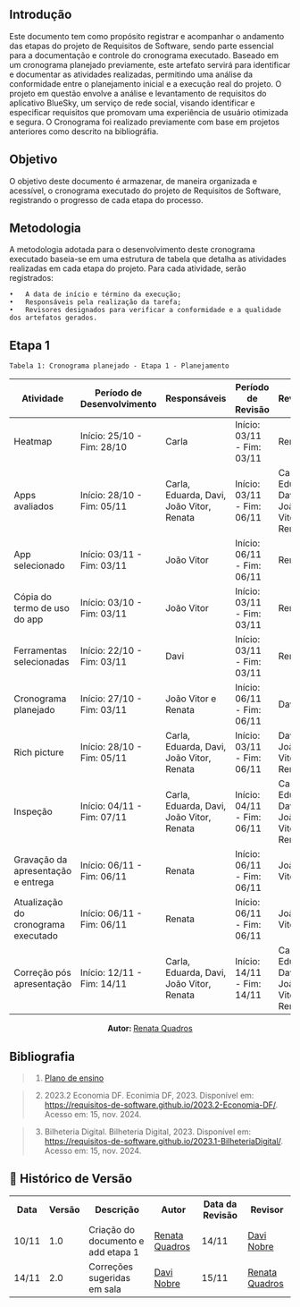 ## Introdução
Este documento tem como propósito registrar e acompanhar o andamento das etapas do projeto de Requisitos de Software, sendo parte essencial para a documentação e controle do cronograma executado. Baseado em um cronograma planejado previamente, este artefato servirá para identificar e documentar as atividades realizadas, permitindo uma análise da conformidade entre o planejamento inicial e a execução real do projeto. O projeto em questão envolve a análise e levantamento de requisitos do aplicativo BlueSky, um serviço de rede social, visando identificar e especificar requisitos que promovam uma experiência de usuário otimizada e segura.
O Cronograma foi realizado previamente com base em projetos anteriores como descrito na bibliográfia.

## Objetivo
O objetivo deste documento é armazenar, de maneira organizada e acessível, o cronograma executado do projeto de Requisitos de Software, registrando o progresso de cada etapa do processo.

## Metodologia
A metodologia adotada para o desenvolvimento deste cronograma executado baseia-se em uma estrutura de tabela que detalha as atividades realizadas em cada etapa do projeto. Para cada atividade, serão registrados:

	•	A data de início e término da execução;
	•	Responsáveis pela realização da tarefa;
	•	Revisores designados para verificar a conformidade e a qualidade dos artefatos gerados.

## Etapa 1
    Tabela 1: Cronograma planejado - Etapa 1 - Planejamento
| Atividade                           | Período de Desenvolvimento | Responsáveis                             | Período de Revisão         | Revisores                                |
| ----------------------------------- | -------------------------- | ---------------------------------------- | -------------------------- | ---------------------------------------- |
| Heatmap                             | Início: 25/10 - Fim: 28/10 | Carla                                    | Início: 03/11 - Fim: 03/11 | Renata                                   |
| Apps avaliados                      | Início: 28/10 - Fim: 05/11 | Carla, Eduarda, Davi, João Vitor, Renata | Início: 03/11 - Fim: 06/11 | Carla, Eduarda, Davi, João Vitor, Renata |
| App selecionado                     | Início: 03/11 - Fim: 03/11 | João Vitor                               | Início: 06/11 - Fim: 06/11 | Renata                                   |
| Cópia do termo de uso do app        | Início: 03/10 - Fim: 03/11 | João Vitor                               | Início: 03/11 - Fim: 03/11 | Renata                                   |
| Ferramentas selecionadas            | Início: 22/10 - Fim: 03/11 | Davi                                     | Início: 03/11 - Fim: 03/11 | Renata                                   |
| Cronograma planejado                | Início: 27/10 - Fim: 03/11 | João Vitor e Renata                      | Início: 06/11 - Fim: 06/11 | Davi                                     |
| Rich picture                        | Início: 28/10 - Fim: 05/11 | Carla, Eduarda, Davi, João Vitor, Renata | Início: 03/11 - Fim: 06/11 | Davi, João Vitor, Renata                 |
| Inspeção                            | Início: 04/11 - Fim: 07/11 | Carla, Eduarda, Davi, João Vitor, Renata | Início: 04/11 - Fim: 06/11 | Carla, Eduarda, Davi, João Vitor, Renata |
| Gravação da apresentação e entrega  | Início: 06/11 - Fim: 06/11 | Renata                                   | Início: 06/11 - Fim: 06/11 | João Vitor                               |
| Atualização do cronograma executado | Início: 06/11 - Fim: 06/11 | Renata                                   | Início: 06/11 - Fim: 06/11 | João Vitor                               |
| Correção pós apresentação           | Início: 12/11 - Fim: 14/11 | Carla, Eduarda, Davi, João Vitor, Renata | Início: 14/11 - Fim: 14/11 | Carla, Eduarda, Davi, João Vitor, Renata |

<p align="center"><b>Autor: </b><a href="https://github.com/Renatinha28">Renata Quadros</a></p> 

## Bibliografia
> 1. [Plano de ensino](https://aprender3.unb.br/pluginfile.php/2972367/mod_resource/content/52/Plano_de_Ensino%20RE%20022024%20Turma%2002%20v1.pdf)

> 2. 2023.2 Economia DF. Econimia DF, 2023. Disponível em: https://requisitos-de-software.github.io/2023.2-Economia-DF/. Acesso em: 15, nov. 2024.

> 3. Bilheteria Digital. Bilheteria Digital, 2023. Disponível em: https://requisitos-de-software.github.io/2023.1-BilheteriaDigital/. Acesso em: 15, nov. 2024.

## :round_pushpin: Histórico de Versão 

<div align="center">
    <table>
        <tr>
            <th>Data</th>
            <th>Versão</th>
            <th>Descrição</th>
            <th>Autor</th>
            <th>Data da Revisão</th>
            <th>Revisor</th>
        </tr>
        <tr>
            <td>10/11</td>
            <td>1.0</td>
            <td>Criação do documento e add etapa 1</td>
            <td><a href="https://github.com/Renatinha28">Renata Quadros</a> </td>
            <td>14/11</td>
            <td><a href="https://github.com/Jagaima">Davi Nobre</a></td>
        </tr>
        <tr>
            <td>14/11</td>
            <td>2.0</td>
            <td>Correções sugeridas em sala</td>
            <td><a href="https://github.com/Jagaima">Davi Nobre</a></td>
             <td>15/11</td>
            <td><a href="https://github.com/Renatinha28">Renata Quadros</a></td>
        </tr>
    </table>
</div>